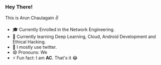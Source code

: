 ### Hey There! 

This is Arun Chaulagain ✌



- 🎓 Currently Enrolled in the Network Engineering. 
- 🧾 Currently learning Deep Learning, Cloud, Android Development and Ethical Hacking. 
- 👋 I mostly use twitter. 
- 😄 Pronouns: We
- ⚡ Fun fact: I am **AC**. That's it 😂

